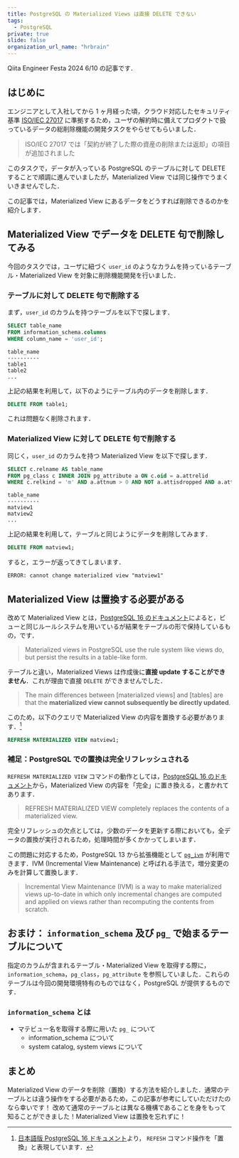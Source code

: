 ```yaml
---
title: PostgreSQL の Materialized Views は直接 DELETE できない
tags:
  - PostgreSQL
private: true
slide: false
organization_url_name: "hrbrain"
---
```


Qiita Engineer Festa 2024 6/10 の記事です．

## はじめに
エンジニアとして入社してから 1 ヶ月経った頃，クラウド対応したセキュリティ基準 [ISO/IEC 27017](https://cloud.google.com/security/compliance/iso-27017) に準拠するため，ユーザの解約時に備えてプロダクトで扱っているデータの総削除機能の開発タスクをやらせてもらいました．
> ISO/IEC 27017 では「契約が終了した際の資産の削除または返却」の項目が追加されました

このタスクで，データが入っている PostgreSQL のテーブルに対して DELETE することで順調に進んでいましたが，Materialized View では同じ操作でうまくいきませんでした．

この記事では，Materialized View にあるデータをどうすれば削除できるのかを紹介します．

## Materialized View でデータを DELETE 句で削除してみる
今回のタスクでは，ユーザに紐づく `user_id` のようなカラムを持っているテーブル・Materialized View を対象に削除機能開発を行いました．

### テーブルに対して DELETE 句で削除する
まず，`user_id` のカラムを持つテーブルを以下で探します．
```sql
SELECT table_name
FROM information_schema.columns
WHERE column_name = 'user_id';
```
```
table_name
----------
table1
table2
...
```
上記の結果を利用して，以下のようにテーブル内のデータを削除します．
```sql
DELETE FROM table1;
```
これは問題なく削除されます．

### Materialized View に対して DELETE 句で削除する
同じく，`user_id` のカラムを持つ Materialized View を以下で探します．
```sql
SELECT c.relname AS table_name
FROM pg_class c INNER JOIN pg_attribute a ON c.oid = a.attrelid
WHERE c.relkind = 'm' AND a.attnum > 0 AND NOT a.attisdropped AND a.attname = 'user_id';
```
```
table_name
----------
matview1
matview2
...
```
上記の結果を利用して，テーブルと同じようにデータを削除してみます．
```sql
DELETE FROM matview1;
```
すると，エラーが返ってきてしまいます．
```
ERROR: cannot change materialized view "matview1"
```

## Materialized View は置換する必要がある
改めて Materialized View とは，[PostgreSQL 16 のドキュメント](https://www.postgresql.org/docs/current/rules-materializedviews.html)によると，ビューと同じルールシステムを用いているが結果をテーブルの形で保持しているもの，です．
> Materialized views in PostgreSQL use the rule system like views do, but persist the results in a table-like form.

テーブルと違い，Materialized Views は作成後に**直接 update することができません**．これが理由で直接 `DELETE` ができませんでした．
> The main differences between [materialized views] and [tables] are that the **materialized view cannot subsequently be directly updated**.

このため，以下のクエリで Materialized View の内容を置換する必要があります．[^matview_refresh_command]

[^matview_refresh_command]: [日本語版 PostgreSQL 16 ドキュメント](https://www.postgresql.jp/document/16/html/sql-refreshmaterializedview.html)より， `REFESH` コマンド操作を「置換」と表現しています．

```sql
REFRESH MATERIALIZED VIEW matview1;
```

### 補足：PostgreSQL での置換は完全リフレッシュされる
`REFRESH MATERIALIZED VIEW` コマンドの動作としては，[PostgreSQL 16 のドキュメント](https://www.postgresql.org/docs/current/sql-refreshmaterializedview.html)から，Materialized View の内容を「完全」に置き換える，と書かれてあります．
> REFRESH MATERIALIZED VIEW completely replaces the contents of a materialized view.

完全リフレッシュの欠点としては，少数のデータを更新する際においても，全データの置換が実行されるため，処理時間が多くかかってしまいます．

この問題に対応するため，PostgreSQL 13 から拡張機能として [`pg_ivm`](https://github.com/sraoss/pg_ivm) が利用できます．IVM (Incremental View Maintenance) と呼ばれる手法で，増分変更のみを計算して置換します．
> Incremental View Maintenance (IVM) is a way to make materialized views up-to-date in which only incremental changes are computed and applied on views rather than recomputing the contents from scratch.

## おまけ： `information_schema` 及び `pg_` で始まるテーブルについて
指定のカラムが含まれるテーブル・Materialized View を取得する際に，`information_schema`，`pg_class`，`pg_attribute` を参照していました．これらのテーブルは今回の開発環境特有のものではなく，PostgreSQL が提供するものです．

### `information_schema` とは


- マテビュー名を取得する際に用いた `pg_` について
  - information_schema について
  - system catalog, system views について

## まとめ
Materialized View のデータを削除（置換）する方法を紹介しました．通常のテーブルとは違う操作をする必要があるため，この記事が参考にしていただけたのなら幸いです！
改めて通常のテーブルとは異なる機構であることを身をもって知ることができました！Materialized View は置換を忘れずに！
